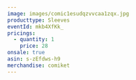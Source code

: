 ```yaml
---
image: images/comic1esudqzvvcaa1zqx.jpg
producttype: Sleeves
eventId: mkb4XfKk_
pricings:
  - quantity: 1
    price: 28
onsale: true
asin: s-zEfdws-h9
merchandise: comiket
---
```


